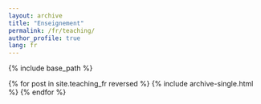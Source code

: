 ```yaml
---
layout: archive
title: "Enseignement"
permalink: /fr/teaching/
author_profile: true
lang: fr
---
```

{% include base_path %}

{% for post in site.teaching_fr reversed %}
  {% include archive-single.html %}
{% endfor %}